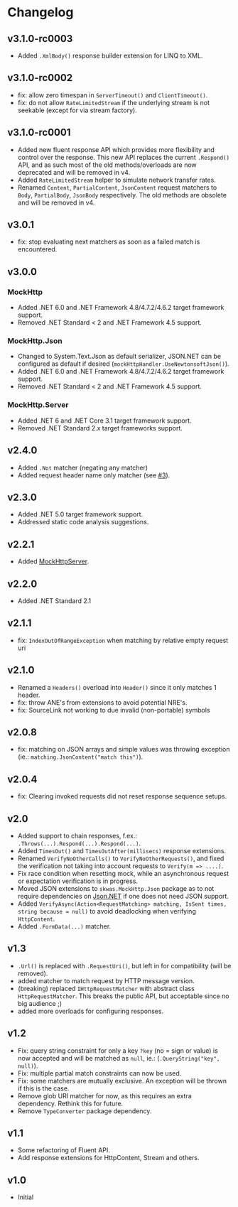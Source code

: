 # Changelog

## v3.1.0-rc0003

- Added `.XmlBody()` response builder extension for LINQ to XML.

## v3.1.0-rc0002

- fix: allow zero timespan in `ServerTimeout()` and `ClientTimeout()`.
- fix: do not allow `RateLimitedStream` if the underlying stream is not seekable (except for via stream factory).

## v3.1.0-rc0001

- Added new fluent response API which provides more flexibility and control over the response. This new API replaces the current `.Respond()` API, and as such most of the old methods/overloads are now deprecated and will be removed in v4.
- Added `RateLimitedStream` helper to simulate network transfer rates.
- Renamed `Content`, `PartialContent`, `JsonContent` request matchers to `Body`, `PartialBody`, `JsonBody` respectively. The old methods are obsolete and will be removed in v4.

## v3.0.1

- fix: stop evaluating next matchers as soon as a failed match is encountered.

## v3.0.0

### MockHttp

- Added .NET 6.0 and .NET Framework 4.8/4.7.2/4.6.2 target framework support.
- Removed .NET Standard < 2 and .NET Framework 4.5 support.

### MockHttp.Json

- Changed to System.Text.Json as default serializer, JSON.NET can be configured as default if desired (`mockHttpHandler.UseNewtonsoftJson()`).
- Added .NET 6.0 and .NET Framework 4.8/4.7.2/4.6.2 target framework support.
- Removed .NET Standard < 2 and .NET Framework 4.5 support.

### MockHttp.Server

- Added .NET 6 and .NET Core 3.1 target framework support.
- Removed .NET Standard 2.x target frameworks support.

## v2.4.0

- Added `.Not` matcher (negating any matcher)
- Added request header name only matcher (see [#3](https://github.com/skwasjer/MockHttp/pull/3)).

## v2.3.0

- Added .NET 5.0 target framework support.
- Addressed static code analysis suggestions.

## v2.2.1

- Added [MockHttpServer](https://github.com/skwasjer/MockHttp/wiki/Stubbing-an-API).

## v2.2.0

- Added .NET Standard 2.1

## v2.1.1

- fix: `IndexOutOfRangeException` when matching by relative empty request uri

## v2.1.0

- Renamed a `Headers()` overload into `Header()` since it only matches 1 header.
- fix: throw ANE's from extensions to avoid potential NRE's.
- fix: SourceLink not working to due invalid (non-portable) symbols

## v2.0.8

- fix: matching on JSON arrays and simple values was throwing exception (ie.: `matching.JsonContent("match this")`).

## v2.0.4

- fix: Clearing invoked requests did not reset response sequence setups.

## v2.0

- Added support to chain responses, f.ex.: `.Throws(...).Respond(...).Respond(...)`.
- Added `TimesOut()` and `TimesOutAfter(millisecs)` response extensions.
- Renamed `VerifyNoOtherCalls()` to `VerifyNoOtherRequests()`, and fixed the verification not taking into account requests to `Verify(m => ....)`.
- Fix race condition when resetting mock, while an asynchronous request or expectation verification is in progress.
- Moved JSON extensions to `skwas.MockHttp.Json` package as to not require dependencies on [Json.NET](https://www.newtonsoft.com/) if one does not need JSON support.
- Added `VerifyAsync(Action<RequestMatching> matching, IsSent times, string because = null)` to avoid deadlocking when verifying `HttpContent`.
- Added `.FormData(...)` matcher.

## v1.3

- `.Url()` is replaced with `.RequestUri()`, but left in for compatibility (will be removed).
- added matcher to match request by HTTP message version.
- (breaking) replaced `IHttpRequestMatcher` with abstract class `HttpRequestMatcher`. This breaks the public API, but acceptable since no big audience ;)
- added more overloads for configuring responses.

## v1.2

- Fix: query string constraint for only a key `?key` (no = sign or value) is now accepted and will be matched as `null`, ie.: (`.QueryString("key", null)`).
- Fix: multiple partial match constraints can now be used.
- Fix: some matchers are mutually exclusive. An exception will be thrown if this is the case.
- Remove glob URI matcher for now, as this requires an extra dependency. Rethink this for future.
- Remove `TypeConverter` package dependency.

## v1.1

- Some refactoring of Fluent API.
- Add response extensions for HttpContent, Stream and others.

## v1.0

- Initial

